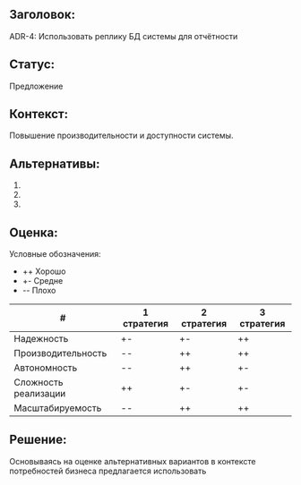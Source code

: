 ## Заголовок: 

ADR-4: Использовать реплику БД системы для отчётности

## Статус: 

Предложение

## Контекст: 

Повышение производительности и доступности системы.


## Альтернативы:

1. 

2. 

3. 

## Оценка:

Условные обозначения:

- ++ Хорошо
- +- Средне
- -- Плохо

| # | 1 стратегия | 2 стратегия  | 3 стратегия  |
|----|----|----|-----|
| Надежность | +- | +-  | ++ |
| Производительность | -- | ++ | ++ |
| Автономность | -- | ++ | +- |
| Сложность реализации | ++ | +-  | +- |
| Масштабируемость | -- | ++ | ++ |

## Решение: 

Основываясь на оценке альтернативных вариантов в контексте потребностей бизнеса предлагается использовать 